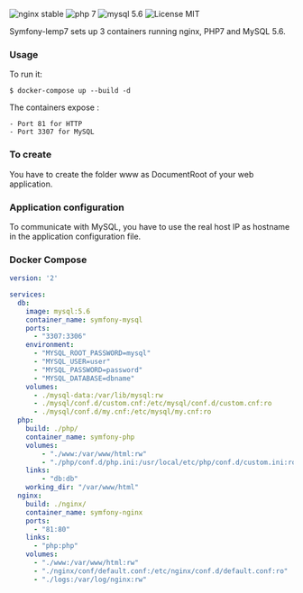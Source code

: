 ![nginx stable](https://img.shields.io/badge/nginx-stable-brightgreen.svg?style=plastic) ![php 7](https://img.shields.io/badge/php-7-yellowgreen.svg?style=plastic) ![mysql 5.6](https://img.shields.io/badge/mysql-5.6-yellow.svg?style=plastic) ![License MIT](https://img.shields.io/badge/license-MIT-blue.svg?style=plastic) 

Symfony-lemp7 sets up 3 containers running nginx, PHP7 and MySQL 5.6.

### Usage

To run it:

    $ docker-compose up --build -d


The containers expose :

    - Port 81 for HTTP
    - Port 3307 for MySQL


### To create

You have to create the folder www as DocumentRoot of your web application.


### Application configuration

To communicate with MySQL, you have to use the real host IP as hostname in the application configuration file.


### Docker Compose

```yaml
version: '2'

services:
  db:
    image: mysql:5.6
    container_name: symfony-mysql
    ports:
      - "3307:3306"
    environment:
      - "MYSQL_ROOT_PASSWORD=mysql"
      - "MYSQL_USER=user"
      - "MYSQL_PASSWORD=password"
      - "MYSQL_DATABASE=dbname" 
    volumes:
      - ./mysql-data:/var/lib/mysql:rw
      - ./mysql/conf.d/custom.cnf:/etc/mysql/conf.d/custom.cnf:ro
      - ./mysql/conf.d/my.cnf:/etc/mysql/my.cnf:ro
  php:
    build: ./php/
    container_name: symfony-php
    volumes:
        - "./www:/var/www/html:rw"
        - "./php/conf.d/php.ini:/usr/local/etc/php/conf.d/custom.ini:ro"
    links:
        - "db:db"
    working_dir: "/var/www/html"
  nginx:
    build: ./nginx/
    container_name: symfony-nginx
    ports:
      - "81:80"
    links:
      - "php:php"
    volumes:
      - "./www:/var/www/html:rw"
      - "./nginx/conf/default.conf:/etc/nginx/conf.d/default.conf:ro"
      - "./logs:/var/log/nginx:rw"
```
